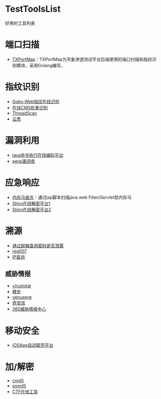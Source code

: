 # TestToolsList
好用的工具列表

# 端口扫描
 - [TXPortMap](https://github.com/4dogs-cn/TXPortMap)：TXPortMap为天象渗透测试平台后端使用的端口扫描和指纹识别模块，采用Golang编写。

# 指纹识别
 - [Goby-Web指纹在线识别](https://www.godeye.vip/index/)
 - [在线CMS批量识别](http://whatweb.bugscaner.com/batch.html)
 - [ThreadScan](https://scan.top15.cn/web/)
 - [云悉](https://www.yunsee.cn/)

# 漏洞利用
 - [java命令执行在线编码平台](http://www.jackson-t.ca/runtime-exec-payloads.html)
 - [peiqi漏洞库](http://wiki.peiqi.tech/TIME.html)


# 应急响应
 - [内存马查杀](https://github.com/c0ny1/java-memshell-scanner)：通过jsp脚本扫描java web Filter/Servlet型内存马
 - [Shiro在线解密平台1](https://simolin.cn/tools/shiro/)
 - [Shiro在线解密平台2](http://vulsee.com/tools/shiroDe/shiroDecrypt.html)

# 溯源
 - [通过邮箱查询密码是否泄露](https://haveibeenpwned.com/)
 - [reg007](https://www.reg007.com/)
 - [IP查询](https://site.ip138.com/)

## 威胁情报
 - [virustotal](https://www.virustotal.com/gui/)
 - [微步](https://x.threatbook.cn/)
 - [venuseye](https://www.venuseye.com.cn/)
 - [奇安信](http://ti.qianxin.com/)
 - [360威胁情报中心](https://ti.360.cn/#/homepage)

# 移动安全
 - [iOSApp自动砸壳平台](http://www.dumpapp.com/)

# 加/解密
 - [cmd5](https://www.cmd5.com/)
 - [somd5](https://www.somd5.com/)
 - [CTF在线工具](http://ctf.ssleye.com/)

